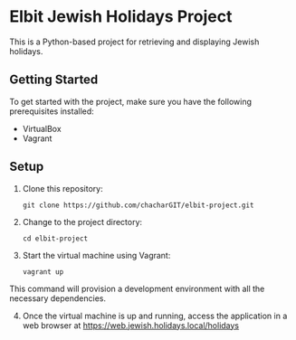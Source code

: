 # Elbit Jewish Holidays Project

This is a Python-based project for retrieving and displaying Jewish holidays.

## Getting Started

To get started with the project, make sure you have the following prerequisites installed:

- VirtualBox
- Vagrant

## Setup

1. Clone this repository:

   ```shell
   git clone https://github.com/chacharGIT/elbit-project.git
   ```
   
2. Change to the project directory:
 
   ```shell
   cd elbit-project
   ```
   
3. Start the virtual machine using Vagrant:

   ```shell
   vagrant up
   ```
   
This command will provision a development environment with all the necessary dependencies.

4. Once the virtual machine is up and running, access the application in a web browser at https://web.jewish.holidays.local/holidays
